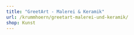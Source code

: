 ```yaml
---
title: "GreetArt - Malerei & Keramik"
url: /krummhoern/greetart-malerei-und-keramik/
shop: Kunst
---
```

